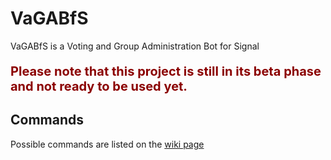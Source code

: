 # VaGABfS
VaGABfS is a Voting and Group Administration Bot for Signal
**<p style="font-size:20px; color:darkred">Please note that this project is still in its beta phase and not ready to be used yet.</p>**

## Commands
Possible commands are listed on the [wiki page](https://github.com/The-Bug-Bashers/VaGABfS/wiki)